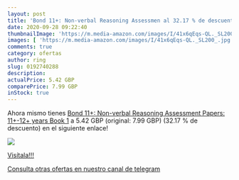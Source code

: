 ```yaml
---
layout: post
title: 'Bond 11+: Non-verbal Reasoning Assessmen al 32.17 % de descuento'
date: 2020-09-28 09:22:40
thumbnailImage: 'https://m.media-amazon.com/images/I/41x6qEqs-QL._SL200_.jpg'
images: [ 'https://m.media-amazon.com/images/I/41x6qEqs-QL._SL200_.jpg' ]
comments: true
category: ofertas
author: ring
slug: 0192740288
description:
actualPrice: 5.42 GBP
comparePrice: 7.99 GBP
inStock: true
---
```


Ahora mismo tienes [Bond 11+: Non-verbal Reasoning Assessment Papers: 11+-12+ years Book 1](https://www.amazon.co.uk/dp/0192740288/?tag=redken01-21) a 5.42 GBP (original: 7.99 GBP) (32.17 %  de descuento) en el siguiente enlace!

[![](https://m.media-amazon.com/images/I/41x6qEqs-QL._SL200_.jpg)](https://www.amazon.co.uk/dp/0192740288/?tag=redken01-21)

[Visítala!!!](https://www.amazon.co.uk/dp/0192740288/?tag=redken01-21)

[Consulta otras ofertas en nuestro canal de telegram](https://t.me/s/ofertas25)
